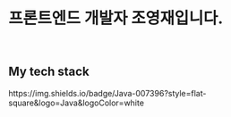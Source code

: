 <h1>프론트엔드 개발자 조영재입니다.</h1>
<br/>
<h2> My tech stack </h2>
https://img.shields.io/badge/Java-007396?style=flat-square&logo=Java&logoColor=white
